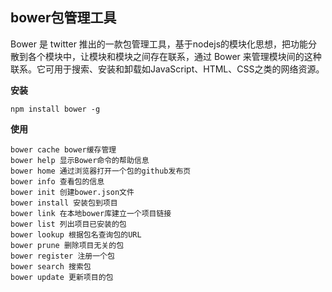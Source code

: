 ## bower包管理工具

Bower 是 twitter 推出的一款包管理工具，基于nodejs的模块化思想，把功能分散到各个模块中，让模块和模块之间存在联系，通过 Bower 来管理模块间的这种联系。它可用于搜索、安装和卸载如JavaScript、HTML、CSS之类的网络资源。

__安装__

```
npm install bower -g
```

__使用__

```
bower cache bower缓存管理
bower help 显示Bower命令的帮助信息
bower home 通过浏览器打开一个包的github发布页
bower info 查看包的信息
bower init 创建bower.json文件
bower install 安装包到项目
bower link 在本地bower库建立一个项目链接
bower list 列出项目已安装的包
bower lookup 根据包名查询包的URL
bower prune 删除项目无关的包
bower register 注册一个包
bower search 搜索包
bower update 更新项目的包
```
